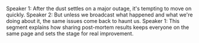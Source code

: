 Speaker 1: After the dust settles on a major outage, it's tempting to move on quickly.
Speaker 2: But unless we broadcast what happened and what we're doing about it, the same issues come back to haunt us.
Speaker 1: This segment explains how sharing post-mortem results keeps everyone on the same page and sets the stage for real improvement.
